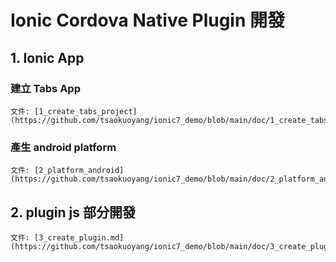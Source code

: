 # Ionic Cordova Native Plugin 開發

## 1. Ionic App

### 建立 Tabs App
	文件: [1_create_tabs_project](https://github.com/tsaokuoyang/ionic7_demo/blob/main/doc/1_create_tabs_project.md)

### 產生 android platform

	文件: [2_platform_android](https://github.com/tsaokuoyang/ionic7_demo/blob/main/doc/2_platform_android.md)


## 2. plugin js 部分開發
	文件: [3_create_plugin.md](https://github.com/tsaokuoyang/ionic7_demo/blob/main/doc/3_create_plugin.md)
